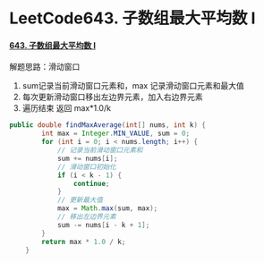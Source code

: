 # LeetCode643. 子数组最大平均数 I

#### [643. 子数组最大平均数 I](https://leetcode-cn.com/problems/maximum-average-subarray-i/)

解题思路：滑动窗口

1. sum记录当前滑动窗口元素和，max 记录滑动窗口元素和最大值
2. 每次更新滑动窗口移出左边界元素，加入右边界元素
3. 遍历结束 返回 max*1.0/k

```java
public double findMaxAverage(int[] nums, int k) {
        int max = Integer.MIN_VALUE, sum = 0;
        for (int i = 0; i < nums.length; i++) {
            // 记录当前滑动窗口元素和
            sum += nums[i];
            // 滑动窗口初始化
            if (i < k - 1) {
                continue;
            }
            // 更新最大值
            max = Math.max(sum, max);
            // 移出左边界元素
            sum -= nums[i - k + 1];
        }
        return max * 1.0 / k;
    }
```

